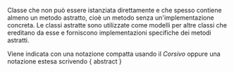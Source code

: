 Classe che non può essere istanziata direttamente e che spesso contiene almeno un metodo astratto, cioè un metodo senza un'implementazione concreta. Le classi astratte sono utilizzate come modelli per altre classi che ereditano da esse e forniscono implementazioni specifiche dei metodi astratti.

Viene indicata con una notazione compatta usando il *Corsivo* oppure una notazione estesa scrivendo { abstract } 